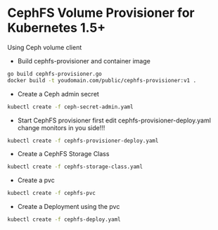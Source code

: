 # CephFS Volume Provisioner for Kubernetes 1.5+

Using Ceph volume client

* Build cephfs-provisioner and container image

```bash
go build cephfs-provisioner.go
docker build -t youdomain.com/public/cephfs-provisioner:v1 .
```

* Create a Ceph admin secret

```bash
kubectl create -f ceph-secret-admin.yaml
```

* Start CephFS provisioner
first edit cephfs-provisioner-deploy.yaml change monitors in you side!!!

```bash
kubectl create -f cephfs-provisioner-deploy.yaml
```

* Create a CephFS Storage Class

```bash
kubectl create -f cephfs-storage-class.yaml
```

* Create a pvc

```bash
kubectl create -f cephfs-pvc
```

* Create a Deployment using the pvc

```bash
kubectl create -f cephfs-deploy.yaml
```
